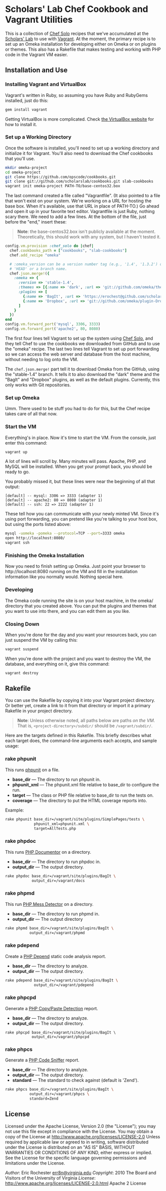 
# Scholars' Lab Chef Cookbook and Vagrant Utilities

This is a collection of [Chef Solo](http://www.opscode.com/chef/) recipes that
we've accumulated at the [Scholars' Lab](http://www.scholarslab.org/) to use
with [Vagrant](http://vagrantup.com/). At the moment, the primary recipe is to
set up an Omeka installation for developing either on Omeka or on plugins or
themes. This also has a Rakefile that makes testing and working with PHP code
in the Vagrant VM easier.

## Installation and Use

### Installing Vagrant and VirtualBox

Vagrant's written in Ruby, so assuming you have Ruby and RubyGems installed, just do this:

```bash
gem install vagrant
```

Getting VirtualBox is more complicated. Check [the VirtualBox
website](http://www.virtualbox.org/) for how to install it.

### Set up a Working Directory

Once the software is installed, you'll need to set up a working directory and
initialize it for Vagrant. You'll also need to download the Chef cookbooks that
you'll use.

```bash
mkdir omeka-project
cd omeka-project
git clone https://github.com/opscode/cookbooks.git
git clone git://github.com/scholarslab/cookbooks.git slab-cookbooks
vagrant init omeka-project PATH-TO/base-centos32.box
```

The last command created a file called "Vagrantfile". (It also pointed to a
file that won't exist on your system. We're working on a URL for hosting the
base box. When it's available, use that URL in place of PATH-TO.) Go ahead and
open it up in your favorite text editor. Vagrantfile is just Ruby, nothing
scary there. We need to add a few lines. At the bottom of the file, just before
the "end," insert these:

> **Note**: the base-centos32.box isn't publicly available at the moment.
> Theoretically, this should work with any system, but I haven't tested it.

```ruby
config.vm.provision :chef_solo do |chef|
  chef.cookbooks_path = ["cookbooks", "slab-cookbooks"]
  chef.add_recipe "omeka"

  # :omeka_version can be a version number tag (e.g., '1.4', '1.3.2') or
  # 'HEAD' or a branch name.
  chef.json.merge!({
    :omeka => {
      :version => 'stable-1.4',
      :themes => [{:name => 'dark', :url => 'git://github.com/omeka/theme-dark.git'}],
      :plugins => [
        {:name => 'BagIt', :url => 'https://erochest@github.com/scholarslab/BagItPlugin.git'},
        {:name => 'Dropbox', :url => 'git://github.com/omeka/plugin-Dropbox.git'}
      ]
    }
  })
end
config.vm.forward_port('mysql', 3306, 3333)
config.vm.forward_port('apache2', 80, 8080)
```

The first four lines tell Vagrant to set up the system using [Chef
Solo](http://www.opscode.com/chef/), and they tell Chef to use the cookbooks we
downloaded from GitHub and to use the "omeka" recipe. The last two lines tell
Vagrant to set up port forwarding so we can access the web server and database
from the host machine, without needing to log onto the VM.

The `chef.json.merge!` part tell it to download Omeka from the GitHub, using
the "stable-1.4" branch. It tells it to also download the "dark" theme and the
"BagIt" and "Dropbox" plugins, as well as the default plugins. Currently, this
only works with Git repositories.

### Set up Omeka

Umm. There used to be stuff you had to do for this, but the Chef recipe takes
care of all that now.

### Start the VM

Everything's in place. Now it's time to start the VM. From the console, just
enter this command:

```bash
vagrant up
```

A lot of lines will scroll by. Many minutes will pass. Apache, PHP, and MySQL
will be installed. When you get your prompt back, you should be ready to go.

You probably missed it, but these lines were near the beginning of all that
output:

```
[default] -- mysql: 3306 => 3333 (adapter 1)
[default] -- apache2: 80 => 8080 (adapter 1)
[default] -- ssh: 22 => 2222 (adapter 1)
```

These tell how you can communicate with your newly minted VM. Since it's using
port forwarding, you can pretend like you're talking to your host box, but
using the ports listed above:

```bash
mysql -uomeka -pomeka --protocol=TCP --port=3333 omeka
open http://localhost:8080/
vagrant ssh
```

### Finishing the Omeka Installation

Now you need to finish setting up Omeka. Just point your browser to
http://localhost:8080 running on the VM and fill in the installation
information like you normally would. Nothing special here.

### Developing

The Omeka code running the site is on your host machine, in the omeka/
directory that you created above. You can put the plugins and themes that you
want to use into there, and you can edit them as you like.

### Closing Down

When you're done for the day and you want your resources back, you can just
suspend the VM by calling this:

```bash
vagrant suspend
```

When you're done with the project and you want to destroy the VM, the database,
and everything on it, give this command:

```bash
vagrant destroy
```

## Rakefile

You can use the Rakefile by copying it into your Vagrant project directory. Or
better yet, create a link to it from that directory or import it a primary
Rakefile in your project directory.

> **Note**: Unless otherwise noted, all paths below are paths *on the VM*. That
> is, `<project-directory>/subdir/` should be `/vagrant/subdir/`.

Here are the targets defined in this Rakefile. This briefly describes what each
target does, the command-line arguments each accepts, and sample usage:

### rake phpunit

This runs [phpunit](https://github.com/sebastianbergmann/phpunit/) on a file.

 * **base_dir** — The directory to run phpunit in.
 * **phpunit_xml** — The phpunit.xml file relative to base_dir to configure the
   run.
 * **target** — The class or PHP file relative to base_dir to run the tests on.
 * **coverage** — The directory to put the HTML coverage reports into.

Example:

```bash
rake phpunit base_dir=/vagrant/site/plugins/SimplePages/tests \
             phpunit_xml=phpunit.xml \
             target=AllTests.php
```

### rake phpdoc

This runs [PHP Documentor](http://www.phpdoc.org/) on a directory.

 * **base_dir** — The directory to run phpdoc in.
 * **output_dir** — The output directory.

```bash
rake phpdoc base_dir=/vagrant/site/plugins/BagIt \
            output_dir=/vagrant/docs
```

### rake phpmd

This run [PHP Mess Detector](http://phpmd.org/) on a directory.

 * **base_dir** — The directory to run phpmd in.
 * **output_dir** — The output directory

```bash
rake phpmd base_dir=/vagrant/site/plugins/BagIt \
           output_dir=/vagrant/phpmd
```

### rake pdepend

Create a [PHP Depend](http://pdepend.org/) static code analysis report.

 * **base_dir** — The directory to analyze.
 * **output_dir** — The output directory.

```bash
rake pdepend base_dir=/vagrant/site/plugins/BagIt \
             output_dir=/vagrant/pdepend
```

### rake phpcpd

Generate a [PHP Copy/Paste
Detection](https://github.com/sebastianbergmann/phpcpd/tree/master) report.

 * **base_dir** — The directory to analyze.
 * **output_dir** — The output directory.

```base
rake phpcpd base_dir=/vagrant/site/plugins/BagIt \
            output_dir=/vagrant/phpcpd
```

### rake phpcs

Generate a [PHP Code
Sniffer](http://pear.php.net/package/PHP_CodeSniffer/redirected) report.

 * **base_dir** — The directory to analyze.
 * **output_dir** — The output directory.
 * **standard** — The standard to check against (default is 'Zend').

```bash
rake phpcs base_dir=/vagrant/site/plugins/BagIt \
           output_dir=/vagrant/phpcs \
           standard=Zend
```

## License

Licensed under the Apache License, Version 2.0 (the "License"); you may not
use this file except in compliance with the License. You may obtain a copy of
the License at http://www.apache.org/licenses/LICENSE-2.0 Unless required by
applicable law or agreed to in writing, software distributed under the
License is distributed on an "AS IS" BASIS, WITHOUT WARRANTIES OR CONDITIONS
OF ANY KIND, either express or implied. See the License for the specific
language governing permissions and limitations under the License.

*Author*:      Eric Rochester <err8n@virginia.edu>
*Copyright*:   2010 The Board and Visitors of the University of Virginia
*License*:     http://www.apache.org/licenses/LICENSE-2.0.html Apache 2 License


